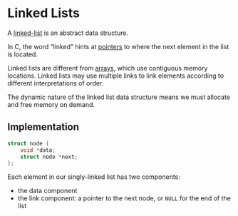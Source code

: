 # Linked Lists

A [linked-list](../../../data-structures-and-algorithms/data-structures/linked-lists.md) is an abstract data structure.

In C, the word “linked” hints at [pointers](../basic-syntax/pointers.md) to where the next element in the list is located.

Linked lists are different from [arrays](../basic-syntax/arrays.md), which use contiguous memory locations. Linked lists may use multiple links to link elements according to different interpretations of order.

The dynamic nature of the linked list data structure means we must allocate and free memory on demand.

## Implementation

```c
struct node {
	void *data;  
	struct node *next;
};
```

Each element in our singly-linked list has two components:
- the data component
- the link component: a pointer to the next node, or `NULL` for the end of the list



